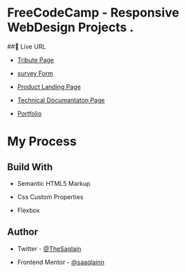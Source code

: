 
# FreeCodeCamp - Responsive WebDesign Projects .

##🚀 Live URL

 - [Tribute Page](https://saaqlainn.github.io/FreeCodeCamp/Tribute-page)

 - [survey Form](https://saaqlainn.github.io/FreeCodeCamp/Survey-form)

 - [Product Landing Page](https://saaqlainn.github.io/FreeCodeCamp/Product-Landing-Page)

 - [Technical Documantaton Page](https://saaqlainn.github.io/FreeCodeCamp/Technical-Documentation-Page)
 
 - [Portfolio](https://saaqlainn.github.io/FreeCodeCamp/Portfolio)


# My Process

## Build With

- Semantic HTML5 Markup

- Css Custom Properties

- Flexbox


## Author

- Twitter - [@TheSaqlain](https://twitter.com/TheSaqlain)

- Frontend Mentor - [@saaqlainn](https://www.frontendmentor.io/home)
